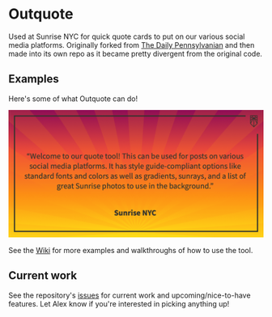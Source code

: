 # Outquote

Used at Sunrise NYC for quick quote cards to put on our various social media platforms. Originally forked from [The Daily Pennsylvanian](https://github.com/dailypenn/outquote) and then made into its own repo as it became pretty divergent from the original code.

## Examples

Here's some of what Outquote can do!

![](social-card.png)

See the [Wiki](https://github.com/sunrisemvmtnyc/outquote/wiki) for more examples and walkthroughs of how to use the tool.

## Current work

See the repository's [issues](https://github.com/sunrisemvmtnyc/outquote/issues) for current work and upcoming/nice-to-have features. Let Alex know if you're interested in picking anything up!
